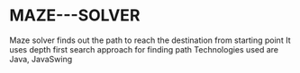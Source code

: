 # MAZE---SOLVER
Maze solver finds out the path to reach the destination from starting point It uses depth first search approach for finding path Technologies used are Java, JavaSwing

